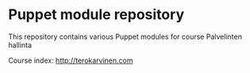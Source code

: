 # Puppet module repository

This repository contains various Puppet modules for course Palvelinten hallinta

Course index: http://terokarvinen.com
